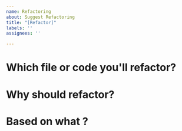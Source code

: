 ```yaml
---
name: Refactoring
about: Suggest Refactoring
title: "[Refactor]"
labels: ''
assignees: ''

---
```


# Which file or code you'll refactor?

# Why should refactor?

# Based on what ?
